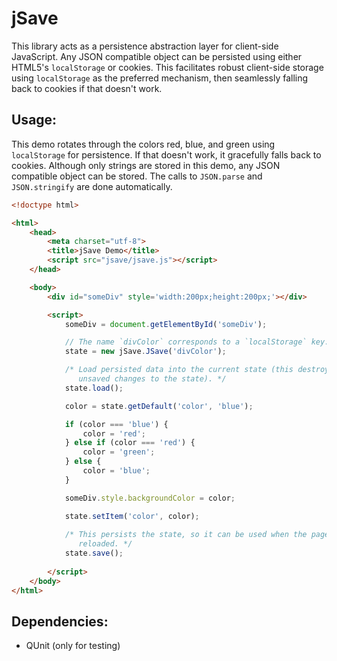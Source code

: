 jSave
======
This library acts as a persistence abstraction layer for client-side
JavaScript. Any JSON compatible object can be persisted using either HTML5's
`localStorage` or cookies. This facilitates robust client-side storage using
`localStorage` as the preferred mechanism, then seamlessly falling back to
cookies if that doesn't work.

## Usage:
This demo rotates through the colors red, blue, and green using `localStorage`
for persistence. If that doesn't work, it gracefully falls back to cookies.
Although only strings are stored in this demo, any JSON compatible object can
be stored. The calls to `JSON.parse` and `JSON.stringify` are done
automatically.

```html
<!doctype html>

<html>
    <head>
        <meta charset="utf-8">
        <title>jSave Demo</title>
        <script src="jsave/jsave.js"></script>
    </head>

    <body>
        <div id="someDiv" style='width:200px;height:200px;'></div>

        <script>
            someDiv = document.getElementById('someDiv');

            // The name `divColor` corresponds to a `localStorage` key.
            state = new jSave.JSave('divColor');

            /* Load persisted data into the current state (this destroys any 
               unsaved changes to the state). */
            state.load();

            color = state.getDefault('color', 'blue');

            if (color === 'blue') {
                color = 'red';
            } else if (color === 'red') {
                color = 'green';
            } else {
                color = 'blue';
            }

            someDiv.style.backgroundColor = color;

            state.setItem('color', color);
            
            /* This persists the state, so it can be used when the page is 
               reloaded. */
            state.save();
            
        </script>
    </body>
</html>
```

## Dependencies:
* QUnit (only for testing)
